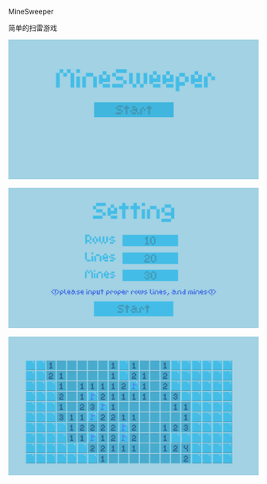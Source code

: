 MineSweeper

简单的扫雷游戏

![image-20220424104312873](README.assets/image-20220424104312873.png)

![image-20220424104323736](README.assets/image-20220424104323736.png)

![image-20220424104359561](README.assets/image-20220424104359561.png)
